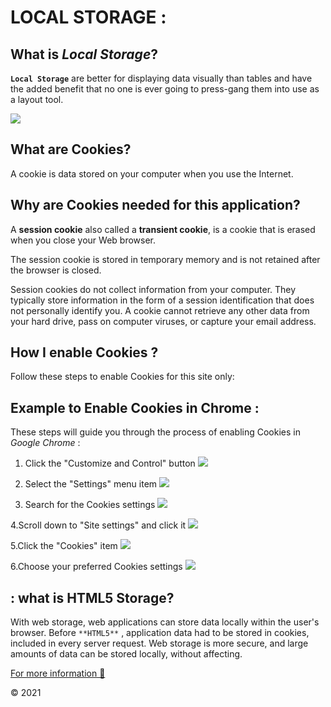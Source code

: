 

# LOCAL STORAGE :

## What is *Local Storage*?
**`Local Storage`**  are better for displaying data visually than tables and have the added benefit that no one is ever going to press-gang them into use as a layout tool.

![](https://theburningmonk.com/wp-content/uploads/2010/12/image42.png)

## What are Cookies?

A cookie is data stored on your computer when you use the Internet.

## Why are Cookies needed for this application?

A **session cookie**  also called a **transient cookie**, is a cookie that is erased when you close your Web browser.

The session cookie is stored in temporary memory and is not retained after the browser is closed. 

Session cookies do not collect information from your computer. They typically store information in the form of a session identification that does not personally identify you. A cookie cannot retrieve any other data from your hard drive, pass on computer viruses, or capture your email address.

## How I enable Cookies ?


Follow these steps to enable Cookies for this site only:

## Example to Enable Cookies in Chrome :

These steps will guide you through the process of enabling Cookies in *Google Chrome* :

1. Click the "Customize and Control" button
![](https://cdn.whatismybrowser.com/prod-website/static/main/content/guides/common/chrome-macos-menu.png)


2. Select the "Settings" menu item
![](https://cdn.whatismybrowser.com/prod-website/static/main/content/guides/common/chrome-macos-menu-settings.png)


3. Search for the Cookies settings
![](https://cdn.whatismybrowser.com/prod-website/static/main/content/guides/how-to-enable-cookies/chrome-windows-step-03.png)


4.Scroll down to "Site settings" and click it
![](https://cdn.whatismybrowser.com/prod-website/static/main/content/guides/how-to-enable-cookies/chrome-windows-step-04.png)


5.Click the "Cookies" item
![](https://cdn.whatismybrowser.com/prod-website/static/main/content/guides/how-to-enable-cookies/chrome-windows-step-05.png)


6.Choose your preferred Cookies settings
![](https://cdn.whatismybrowser.com/prod-website/static/main/content/guides/how-to-enable-cookies/chrome-windows-step-06-2020-06.png)


## :  what is HTML5 Storage?

With web storage, web applications can store data locally within the user's browser. Before `**HTML5**` , application data had to be stored in cookies, included in every server request. Web storage is more secure, and large amounts of data can be stored locally, without affecting.



[For more information 🙂](http://diveinto.html5doctor.com/storage.html)



&copy; 2021
